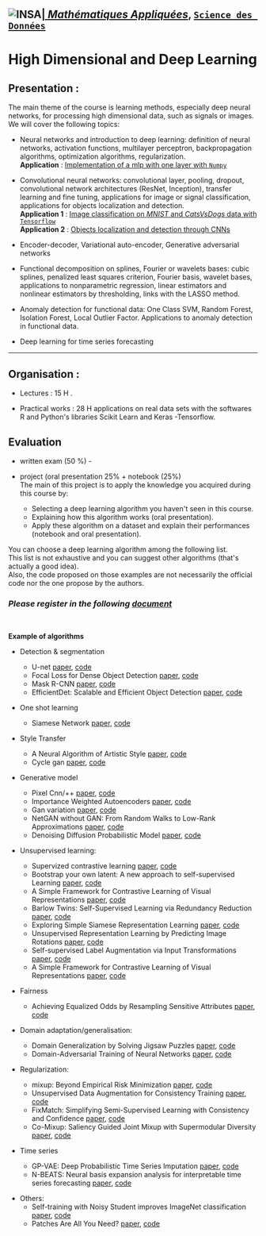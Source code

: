 ## <a href="http://www.insa-toulouse.fr/" ><img src="http://www.math.univ-toulouse.fr/~besse/Wikistat/Images/Logo_INSAvilletoulouse-RVB.png" style="float:left; max-width: 80px; display: inline" alt="INSA"/> |  [*Mathématiques Appliquées*](http://www.math.insa-toulouse.fr/fr/index.html), [`Science des Données`](http://www.math.insa-toulouse.fr/fr/enseignement.html) 

# High Dimensional and Deep Learning

## Presentation :

The main theme of the course is learning methods, especially deep neural networks, for  processing  high dimensional  data, such as signals or images. We will cover the following topics:

 
* Neural networks and introduction to deep learning: definition of neural networks, activation functions, multilayer perceptron, backpropagation algorithms, optimization algorithms, regularization. <br/>
**Application** : [Implementation of a mlp with one layer with `Numpy`](https://github.com/wikistat/High-Dimensional-Deep-Learning/tree/master/BackPropagation)


* Convolutional neural networks: convolutional layer, pooling, dropout, convolutional network architectures (ResNet, Inception), transfer learning and fine tuning, applications for image or signal classification, applications for objects localization and detection. <br/>
**Application 1** : [Image classification on *MNIST* and *CatsVsDogs* data with `Tensorflow`](https://github.com/wikistat/High-Dimensional-Deep-Learning/tree/master/ImageClassification) <br/>
**Application 2** : [Objects localization and detection through CNNs](https://github.com/wikistat/High-Dimensional-Deep-Learning/tree/master/VisionCNN)

* Encoder-decoder, Variational auto-encoder, Generative adversarial networks

* Functional decomposition on splines, Fourier or wavelets bases: cubic splines, penalized least squares criterion, Fourier basis, wavelet bases, applications to nonparametric regression, linear estimators and nonlinear estimators by thresholding, links with the LASSO method.

* Anomaly detection for functional data: One Class SVM, Random Forest, Isolation Forest, Local Outlier Factor. Applications to  anomaly detection in functional data.
 
* Deep learning for time series forecasting

------------
 

## Organisation : 

* Lectures : 15 H .

* Practical works : 28 H applications on real data sets with the softwares R and Python's libraries Scikit Learn and Keras -Tensorflow. 


## Evaluation

* written exam (50 %) - 

* project (oral presentation 25%  + notebook (25%) <br>The main of this project is to apply the knowledge you acquired during this course by:

    * Selecting a deep learning algorithm you haven't seen in this course.
    * Explaining how this algorithm works (oral presentation).
    * Apply these algorithm on a dataset and explain their performances (notebook and oral presentation).

You can choose a deep learning algorithm among the following list. <br>
This list is not exhaustive and you can suggest other algorithms (that's actually a good idea). <br>
Also, the code proposed on those examples are not necessarily the official code nor the one propose by the authors. <br>


### _Please register in the following [document](https://docs.google.com/spreadsheets/d/1K7Ge9kK-OIWIE4cOiNEiq8IuWykJiGTmOaBNa8KJWG0/edit?usp=sharing)_

<br/>


**Example of algorithms**
 
* Detection & segmentation
    * U-net [paper](https://arxiv.org/abs/1505.04597), [code](https://www.tensorflow.org/tutorials/images/segmentation)
    * Focal Loss for Dense Object Detection [paper](https://arxiv.org/abs/1708.02002), [code](https://github.com/fizyr/keras-retinanet)
    * Mask R-CNN [paper](https://arxiv.org/abs/1703.06870), [code](https://github.com/matterport/Mask_RCNN)
    * EfficientDet: Scalable and Efficient Object Detection [paper](https://arxiv.org/pdf/1911.09070.pdf), [code](https://github.com/google/automl/tree/master/efficientdet)

* One shot learning
    * Siamese Network [paper](https://www.cs.cmu.edu/~rsalakhu/papers/oneshot1.pdf), [code](https://github.com/tensorfreitas/Siamese-Networks-for-One-Shot-Learning)
 
* Style Transfer 
    * A Neural Algorithm of Artistic Style [paper](https://arxiv.org/abs/1508.06576), [code](https://www.tensorflow.org/tutorials/generative/style_transfer)
    * Cycle gan [paper](https://arxiv.org/pdf/1703.10593.pdf), [code](https://github.com/junyanz/pytorch-CycleGAN-and-pix2pix)
 
* Generative model
    * Pixel Cnn/++ [paper](https://arxiv.org/abs/1606.05328), [code](https://github.com/openai/pixel-cnn)
    * Importance Weighted Autoencoders [paper](https://arxiv.org/abs/1509.00519), [code](https://github.com/yburda/iwae)
    * Gan variation [paper](https://arxiv.org/abs/1701.07875), [code](https://github.com/martinarjovsky/WassersteinGAN)
    * NetGAN without GAN: From Random Walks to Low-Rank Approximations [paper](https://www.tml.cs.uni-tuebingen.de/team/luxburg/publications/RensburgLuxburg_Netgan_without_Gan2020.pdf), [code](https://github.com/hheidrich/CELL)
    * Denoising Diffusion Probabilistic Model [paper](https://arxiv.org/abs/2006.11239), [code](https://github.com/lucidrains/denoising-diffusion-pytorch)
  
* Unsupervised learning:
    * Supervized contrastive learning [paper](https://arxiv.org/pdf/2004.11362v5.pdf), [code](https://github.com/HobbitLong/SupContrast)
    * Bootstrap your own latent: A new approach to self-supervised Learning [paper](https://arxiv.org/abs/2006.07733), [code](https://github.com/lucidrains/byol-pytorch)
    * A Simple Framework for Contrastive Learning of Visual Representations [paper](https://arxiv.org/abs/2002.05709), [code](https://github.com/google-research/simclr)
    * Barlow Twins: Self-Supervised Learning via Redundancy Reduction [paper](https://arxiv.org/abs/2103.03230), [code](https://github.com/facebookresearch/barlowtwins)
    * Exploring Simple Siamese Representation Learning [paper](https://arxiv.org/abs/2011.10566), [code](https://github.com/facebookresearch/simsiam)
    * Unsupervised Representation Learning by Predicting Image Rotations [paper](https://openreview.net/forum?id=S1v4N2l0-), [code](https://github.com/gidariss/FeatureLearningRotNet)
    * Self-supervised Label Augmentation via Input Transformations [paper](https://arxiv.org/abs/1910.05872), [code](https://github.com/hankook/SLA)
    * A Simple Framework for Contrastive Learning of Visual Representations [paper](https://arxiv.org/abs/2002.05709), [code](https://github.com/sthalles/SimCLR)   

* Fairness
    * Achieving Equalized Odds by Resampling Sensitive Attributes [paper](https://arxiv.org/abs/2103.03230), [code](https://github.com/yromano/fair_dummies)    

* Domain adaptation/generalisation:
    * Domain Generalization by Solving Jigsaw Puzzles [paper](https://arxiv.org/pdf/1903.06864.pdf), [code](https://github.com/fmcarlucci/JigenDG)
    <!-- * Unpaired Image-to-Image Translation using Cycle-Consistent Adversarial Networks [paper](https://arxiv.org/pdf/1703.10593.pdf), [code](https://github.com/junyanz/pytorch-CycleGAN-and-pix2pix) -->
    * Domain-Adversarial Training of Neural Networks [paper](https://arxiv.org/abs/1505.07818), [code](https://github.com/fungtion/DANN)

* Regularization:
    * mixup: Beyond Empirical Risk Minimization [paper](https://arxiv.org/abs/1710.09412), [code](https://github.com/facebookresearch/mixup-cifar10)
    * Unsupervised Data Augmentation for Consistency Training [paper](https://arxiv.org/abs/1904.12848), [code](https://github.com/google-research/uda)
    * FixMatch: Simplifying Semi-Supervised Learning with Consistency and Confidence [paper](https://arxiv.org/abs/2001.07685), [code](https://github.com/google-research/fixmatch)
    * Co-Mixup: Saliency Guided Joint Mixup with Supermodular Diversity [paper](https://arxiv.org/abs/2102.03065), [code](https://github.com/snu-mllab/Co-Mixup)

* Time series
    * GP-VAE: Deep Probabilistic Time Series Imputation [paper](https://arxiv.org/abs/1907.04155), [code](https://github.com/ratschlab/GP-VAE)
    * N-BEATS: Neural basis expansion analysis for interpretable time series forecasting [paper](https://arxiv.org/abs/1905.10437), [code](https://github.com/philipperemy/n-beats)
 
<!-- * Interpretability
    * SHAP: A Unified Approach to Interpreting Model Predictions [paper](https://arxiv.org/pdf/1705.07874.pdf), [code](https://github.com/slundberg/shap) -->

* Others:
    <!-- * Distilling the Knowledge in a Neural Network [paper](https://arxiv.org/abs/1503.02531), [code](https://github.com/peterliht/knowledge-distillation-pytorch) -->
    * Self-training with Noisy Student improves ImageNet classification [paper](https://arxiv.org/abs/1911.04252), [code](https://github.com/google-research/noisystudent)
    * Patches Are All You Need? [paper](https://arxiv.org/abs/2201.09792), [code](https://github.com/locuslab/convmixer)

   
   

